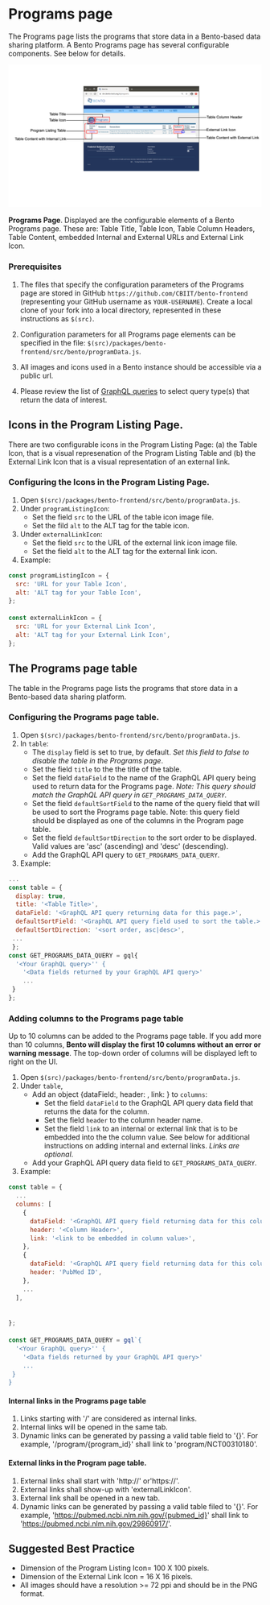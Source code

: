 # Programs page
The Programs page lists the programs that store data in a Bento-based data sharing platform. A Bento Programs page has several configurable components. See below for details.

![Programs page elements](../assets/program-listing-page.png)

**Programs Page**. Displayed are the configurable elements of a Bento Programs page. These are: Table Title, Table Icon, Table Column Headers, Table Content, embedded Internal and External URLs and External Link Icon.

### Prerequisites

1. The files that specify the configuration parameters of the Programs page are stored in GitHub `https://github.com/CBIIT/bento-frontend` (representing your GitHub username as `YOUR-USERNAME`). Create a local clone of your fork into a local directory, represented in these instructions as `$(src)`.

2. Configuration parameters for all Programs page elements can be specified in the file: `$(src)/packages/bento-frontend/src/bento/programData.js`.

3. All images and icons used in a Bento instance should be accessible via a public url. 

4. Please review the list of [GraphQL queries](https://github.com/CBIIT/bento-backend/blob/master/src/main/resources/graphql/bento-extended-doc.graphql) to select query type(s) that return the data of interest.

## Icons in the Program Listing Page.
There are two configurable icons in the Program Listing Page: (a) the Table Icon, that is a visual represenation of the Program Listing Table and (b) the External Link Icon that is a visual representation of an external link.

### Configuring the Icons in the Program Listing Page.
1. Open `$(src)/packages/bento-frontend/src/bento/programData.js`.
2. Under `programListingIcon`:
	* Set the field `src` to the URL of the table icon image file.
	* Set the fild `alt` to the ALT tag for the table icon.
3. Under `externalLinkIcon`:
	* Set the field `src` to the URL of the external link icon image file.
	* Set the field `alt` to the ALT tag for the external link icon.
4. Example: 

```javascript
const programListingIcon = {
  src: 'URL for your Table Icon',
  alt: 'ALT tag for your Table Icon',
};

const externalLinkIcon = {
  src: 'URL for your External Link Icon',
  alt: 'ALT tag for your External Link Icon',
};
```

## The Programs page table
The table in the Programs page lists the programs that store data in a Bento-based data sharing platform.

### Configuring the Programs page table.
1. Open `$(src)/packages/bento-frontend/src/bento/programData.js`.
2. In `table`:
	* The `display` field is set to true, by default. *Set this field to false to disable the table in the Programs page*.
	* Set the field `title` to the the title of the table.
	* Set the field `dataField` to the name of the GraphQL API query being used to return data for the Programs page. *Note: This query should match the GraphQL API query in `GET_PROGRAMS_DATA_QUERY`*.
	* Set the field `defaultSortField` to the name of the query field that will be used to sort the Programs page table. Note: this query field should be displayed as one of the columns in the Program page table.
	* Set the field `defaultSortDirection` to the sort order to be displayed. Valid values are 'asc' (ascending) and 'desc' (descending).
	* Add the GraphQL API query to `GET_PROGRAMS_DATA_QUERY`.
3. Example:

```javascript
...
const table = {
  display: true,
  title: '<Table Title>',
  dataField: '<GraphQL API query returning data for this page.>',
  defaultSortField: '<GraphQL API query field used to sort the table.>',
  defaultSortDirection: '<sort order, asc|desc>',
 ...
 };
const GET_PROGRAMS_DATA_QUERY = gql{
  '<Your GraphQL query>'' {
  	'<Data fields returned by your GraphQL API query>'
	... 
 }
};
```

### Adding columns to the Programs page table
Up to 10 columns can be added to the Programs page table. If you add more than 10 columns, **Bento will display the first 10 columns without an error or warning message**. The top-down order of columns will be displayed left to right on the UI.
1. Open `$(src)/packages/bento-frontend/src/bento/programData.js`.
2. Under `table`, 
   * Add an object {dataField:, header: , link: } to `columns`:
	  * Set the field `dataField` to the GraphQL API query data field that returns the data for the column.
	  * Set the field `header` to the column header name.
	  * Set the field `link` to an internal or external link that is to be embedded into the the column value. See below for additional instructions on adding internal and external links. *Links are optional*.
	* Add your GraphQL API query data field to `GET_PROGRAMS_DATA_QUERY`.
3. Example:

```javascript
const table = {
  ...
  columns: [
    {
      dataField: '<GraphQL API query field returning data for this column>',
      header: '<Column Header>',
      link: '<link to be embedded in column value>',
    },
    {
      dataField: '<GraphQL API query field returning data for this column>',
      header: 'PubMed ID',
    },
    ...
  ],


};

const GET_PROGRAMS_DATA_QUERY = gql`{
  '<Your GraphQL query>'' {
  	'<Data fields returned by your GraphQL API query>'
	... 
 }
}
```


#### Internal links in the Programs page table
1. Links starting with '/' are considered as internal links.
2. Internal links will be opened in the same tab.
3. Dynamic links can be generated by passing a valid table field to '{}'. For example, '/program/{program_id}' shall link to 'program/NCT00310180'.

#### External links in the Program page table.
1. External links shall start with 'http://' or'https://'.
2. External links shall show-up with 'externalLinkIcon'.
3. External link shall be opened in a new tab.
4. Dynamic links can be generated by passing a valid table filed to '{}'. 
   For example, 'https://pubmed.ncbi.nlm.nih.gov/{pubmed_id}' shall link to 'https://pubmed.ncbi.nlm.nih.gov/29860917/'.

## Suggested Best Practice
- Dimension of the Program Listing Icon= 100 X 100 pixels.
- Dimension of the External Link Icon = 16 X 16 pixels.
- All images should have a resolution >= 72 ppi and should be in the PNG format.
